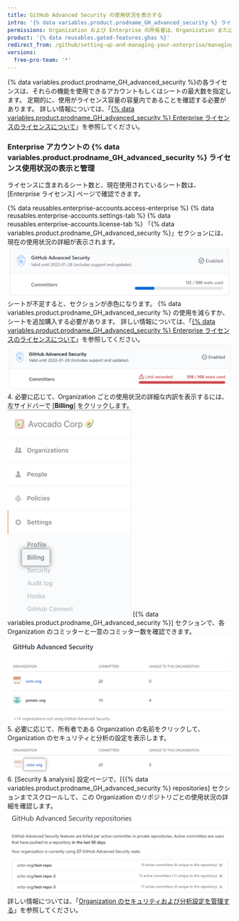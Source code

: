 ```yaml
---
title: GitHub Advanced Security の使用状況を表示する
intro: '{% data variables.product.prodname_GH_advanced_security %} ライセンスの使用状況を表示および管理できます。'
permissions: Organization および Enterprise の所有者は、Organization または Enterprise の Organization の {% data variables.product.prodname_GH_advanced_security %} へのアクセスを管理できます。
product: '{% data reusables.gated-features.ghas %}'
redirect_from: /github/setting-up-and-managing-your-enterprise/managing-use-of-advanced-security-for-organizations-in-your-enterprise-account
versions:
  free-pro-team: '*'
---
```


{% data variables.product.prodname_GH_advanced_security %}の各ライセンスは、それらの機能を使用できるアカウントもしくはシートの最大数を指定します。 定期的に、使用がライセンス容量の容量内であることを確認する必要があります。 詳しい情報については、「[{% data variables.product.prodname_GH_advanced_security %} Enterprise ライセンスのライセンスについて](/github/setting-up-and-managing-billing-and-payments-on-github/about-licensing-for-github-advanced-security)」を参照してください。

### Enterprise アカウントの {% data variables.product.prodname_GH_advanced_security %} ライセンス使用状況の表示と管理

ライセンスに含まれるシート数と、現在使用されているシート数は、[Enterprise ライセンス] ページで確認できます。

{% data reusables.enterprise-accounts.access-enterprise %}
{% data reusables.enterprise-accounts.settings-tab %}
{% data reusables.enterprise-accounts.license-tab %}
   「{% data variables.product.prodname_GH_advanced_security %}」セクションには、現在の使用状況の詳細が表示されます。 ![{% data variables.product.prodname_GH_advanced_security %} in enterprise licensing settings](/assets/images/help/enterprises/enterprise-licensing-tab-ghas.png) シートが不足すると、セクションが赤色になります。 {% data variables.product.prodname_GH_advanced_security %} の使用を減らすか、シートを追加購入する必要があります。 詳しい情報については、「[{% data variables.product.prodname_GH_advanced_security %} Enterprise ライセンスのライセンスについて](/github/setting-up-and-managing-billing-and-payments-on-github/about-licensing-for-github-advanced-security#getting-the-most-out-of-your-github-advanced-security-enterprise-license)」を参照してください。 ![Enterprise ライセンス設定内の {% data variables.product.prodname_GH_advanced_security %}](/assets/images/help/enterprises/enterprise-licensing-tab-ghas-no-seats.png)
4. 必要に応じて、Organization ごとの使用状況の詳細な内訳を表示するには、左サイドバーで [**Billing**] をクリックします。 ![Billing tab in the enterprise account settings sidebar](/assets/images/help/business-accounts/settings-billing-tab.png) [{% data variables.product.prodname_GH_advanced_security %}] セクションで、各 Organization のコミッターと一意のコミッター数を確認できます。 ![{% data variables.product.prodname_GH_advanced_security %} in enterprise billing settings](/assets/images/help/billing/ghas-orgs-list-enterprise.png)
5. 必要に応じて、所有者である Organization の名前をクリックして、Organization のセキュリティと分析の設定を表示します。 ![Owned organization in {% data variables.product.prodname_GH_advanced_security %} section of enterprise billing settings](/assets/images/help/billing/ghas-orgs-list-enterprise-click-org.png)
6. [Security & analysis] 設定ページで、[{{% data variables.product.prodname_GH_advanced_security %} repositories] セクションまでスクロールして、この Organization のリポジトリごとの使用状況の詳細を確認します。 ![{% data variables.product.prodname_GH_advanced_security %} repositories section](/assets/images/help/enterprises/settings-security-analysis-ghas-repos-list.png) 詳しい情報については、「[Organization のセキュリティおよび分析設定を管理する](/organizations/keeping-your-organization-secure/managing-security-and-analysis-settings-for-your-organization)」を参照してください。


